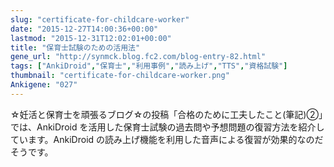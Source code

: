 ```yaml
---
slug: "certificate-for-childcare-worker"
date: "2015-12-27T14:00:36+00:00"
lastmod: "2015-12-31T12:02:01+00:00"
title: "保育士試験のための活用法"
gene_url: "http://synmck.blog.fc2.com/blog-entry-82.html"
tags: ["AnkiDroid","保育士","利用事例","読み上げ","TTS","資格試験"]
thumbnail: "certificate-for-childcare-worker.png"
Ankigene: "027"
---
```

☆妊活と保育士を頑張るブログ☆の投稿「合格のために工夫したこと(筆記)②」では、AnkiDroid を活用した保育士試験の過去問や予想問題の復習方法を紹介しています。AnkiDroid の読み上げ機能を利用した音声による復習が効果的なのだそうです。

